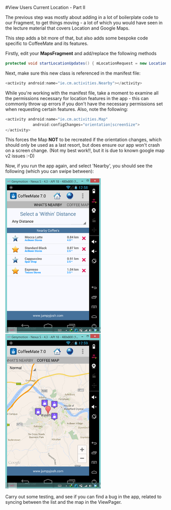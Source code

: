 #View Users Current Location - Part II

The previous step was mostly about adding in a lot of boilerplate code to our Fragment, to get things moving - a lot of which you would have seen in the lecture material that covers Location and Google Maps.

This step adds a bit more of that, but also adds some bespoke code specific to CoffeeMate and its features.

Firstly, edit your <b>MapsFragment</b> and add/replace the following methods


~~~java
protected void startLocationUpdates() { mLocationRequest = new LocationRequest(); mLocationRequest.setPriority(LocationRequest.PRIORITY_BALANCED_POWER_ACCURACY); mLocationRequest.setInterval(UPDATE_INTERVAL); mLocationRequest.setFastestInterval(FASTEST_INTERVAL); try { LocationServices.FusedLocationApi.requestLocationUpdates(mGoogleApiClient, mLocationRequest, this); } catch(SecurityException se) { Toast.makeText(getActivity(),"Check Your Permissions on Location Updates",Toast.LENGTH_SHORT).show(); }}public void onLocationChanged(Location location) { // Report to the UI that the location was updated String msg = "Updated Location: " + Double.toString(location.getLatitude()) + "," + Double.toString(location.getLongitude()); //Toast.makeText(getActivity(), msg, Toast.LENGTH_SHORT).show(); Log.v("donate", "onLocationChanged() = " + msg); mCurrentLocation = location; initCamera(mCurrentLocation);}
~~~

Next, make sure this new class is referenced in the manifest file:

~~~java
<activity android:name="ie.cm.activities.Nearby"></activity>
~~~

While you're working with the manifest file, take a moment to examine all the permissions necessary for location features in the app - this can commonly throw up errors if you don't have the necessary permissions set when requesting certain features. Also, note the following:

~~~java
<activity android:name="ie.cm.activities.Map"
            android:configChanges="orientation|screenSize">
</activity>
~~~

This forces the Map <b>NOT</b> to be recreated if the orientation changes, which should only be used as a last resort, but does ensure our app won't crash on a screen change. (Not my best work!!, but it is due to known google map v2 issues :-D)

Now, if you run the app again, and select 'Nearby', you should see the following (which you can swipe between):

![](../img/lab705.png)      ![](../img/lab706.png)

Carry out some testing, and see if you can find a bug in the app, related to syncing between the list and the map in the ViewPager.